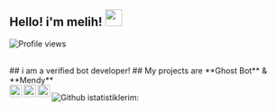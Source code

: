 ## Hello! i'm melih! <img src="https://raw.githubusercontent.com/MartinHeinz/MartinHeinz/master/wave.gif" width="30px">
![Profile views](https://gpvc.arturio.dev/melihjs)

<br> 
## i am a verified bot developer!
## My projects are **Ghost Bot** & **Mendy**
<br>
<a href="https://www.youtube.com/zMelihStrqfe">
  <img align="left" alt="zMelihStrqfe | YouTube" width="22px" src="https://cdn.jsdelivr.net/npm/simple-icons@v3/icons/youtube.svg" />
</a>
<a href="https://discord.gg/developers">
  <img align="left" alt="melih#0001 | Discord" width="22px" src="https://cdn.jsdelivr.net/npm/simple-icons@3.4.0/icons/discord.svg" />
</a>
<a href="https://github.com/melihjs">
  <img align="left" alt="melihjs | GitHub" width="22px" src="https://cdn.jsdelivr.net/npm/simple-icons@v3/icons/github.svg" />
</a>

![Github istatistiklerim:](https://github-readme-stats.vercel.app/api?username=melihjs&show_icons=true&theme=gruvbox)
